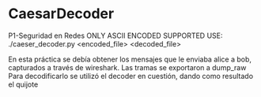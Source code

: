# CaesarDecoder
P1-Seguridad en Redes
ONLY ASCII ENCODED SUPPORTED
USE: ./caeser_decoder.py <encoded_file> <shift> <decoded_file>

En esta práctica se debía obtener los mensajes que le enviaba alice a bob, capturados a través de wireshark. Las tramas se exportaron a dump_raw
Para decodificarlo se utilizó el decoder en cuestión, dando como resultado el quijote
